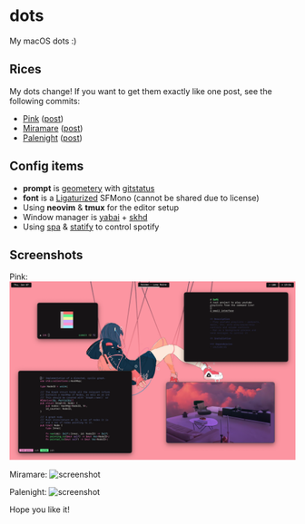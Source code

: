 # dots
My macOS dots :)

## Rices
My dots change! If you want to get them exactly like one post, see the following commits:
- [Pink](https://github.com/Who23/dots/tree/0506b3d202bfe5fec637bd224f8dad77735b0011) ([post](https://www.reddit.com/r/unixporn/comments/kssnqs/yabai_pink/))
- [Miramare](https://github.com/Who23/dots/tree/f180fc7e4065994e4b5fc20dd7aa17a6a6e60633) ([post](https://www.reddit.com/r/unixporn/comments/hjbrna/yabai_comfy_miramare/))
- [Palenight](https://github.com/Who23/dots/tree/471552250cf9df993cd3f297166e125d84cee5eb) ([post](https://www.reddit.com/r/unixporn/comments/fbpgkx/yabai_showing_that_mac_can_look_good/))

## Config items
- __prompt__ is [geometery](https://github.com/geometry-zsh/geometry) with [gitstatus](https://github.com/romkatv/gitstatus)
- __font__ is a [Ligaturized](https://github.com/ToxicFrog/Ligaturizer) SFMono (cannot be shared due to license)
- Using __neovim__ & __tmux__ for the editor setup
- Window manager is [yabai](https://github.com/koekeishiya/yabai) + [skhd](https://github.com/koekeishiya/skhd)
- Using [spa](https://gist.github.com/Who23/8ff45f0f2c2c3ae8a95582178a5c92ec) & [statify](https://gist.github.com/Who23/9e1a74c0291cc5179d45dabae4814d18) to control spotify

## Screenshots
Pink:
![screenshot](https://github.com/Who23/dots/blob/master/ex_shots/pink%20up.png)

Miramare:
![screenshot](https://github.com/Who23/dots/blob/master/ex_shots/miramare%20up.png)

Palenight:
![screenshot](https://github.com/Who23/dots/blob/master/ex_shots/unix%20shot.png)

Hope you like it!
